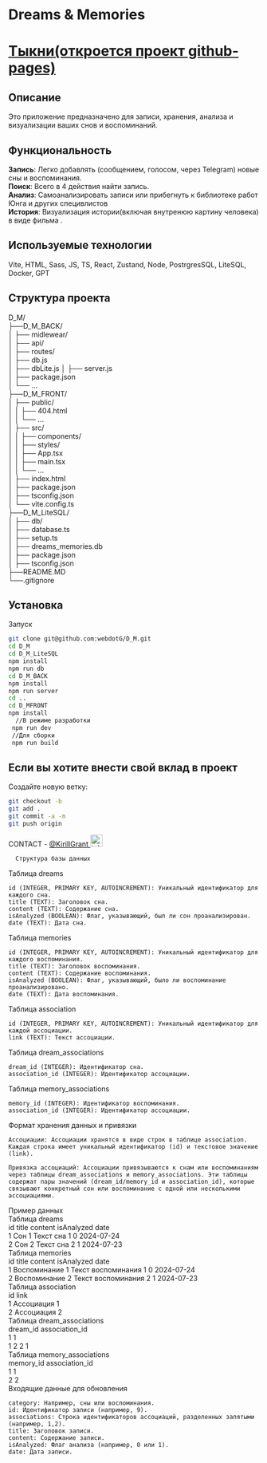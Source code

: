 # Dreams & Memories    
# [Тыкни(откроется проект github-pages)](https://webdotg.github.io/D_M/)


## Описание

Это приложение предназначено для записи, хранения, анализа и визуализации ваших снов и воспоминаний.  


## Функциональность

**Запись**: Легко добавлять (сообщением, голосом, через Telegram) новые сны и воспоминания.  
**Поиск**: Всего в 4 действия найти запись.  
**Анализ**: Самоанализировать записи или прибегнуть к библиотеке работ Юнга и других специвлистов  
**История**: Визуализация истории(включая внутренюю картину человека) в виде фильма .

## Используемые технологии

Vite, HTML, Sass, JS, TS, React, Zustand, Node,  PostrgresSQL, LiteSQL, Docker, GPT



## Структура проекта    
D_M/  
├──D_M_BACK/  
│   ├── midlewear/  
│   ├── api/  
│   ├── routes/  
│   ├── db.js  
│   ├── dbLite.js
│   ├── server.js  
│   ├── package.json  
│   └── ...  
├──D_M_FRONT/  
│   ├── public/  
│   │   ├── 404.html  
│   │   └── ...  
│   ├── src/  
│   │   ├── components/  
│   │   ├── styles/  
│   │   ├── App.tsx  
│   │   ├── main.tsx  
│   │   └── ...  
│   ├── index.html  
│   ├── package.json  
│   ├── tsconfig.json  
│   └── vite.config.ts  
├──D_M_LiteSQL/  
│   ├── db/  
│     ├── database.ts  
│     ├── setup.ts  
│     ├── dreams_memories.db  
│   ├── package.json  
│   ├── tsconfig.json  
├──README.MD  
└──.gitignore  


  
## Установка
Запуск
  ```bash
  git clone git@github.com:webdotG/D_M.git
  cd D_M
  cd D_M_LiteSQL
  npm install
  npm run db 
  cd D_M_BACK
  npm install
  npm run server  
  cd ..
  cd D_MFRONT 
  npm install
    //В режиме разработки 
   npm run dev
   //Для сборки
   npm run build
 ```

## Если вы хотите внести свой вклад в проект

Создайте новую ветку: 
```bash  
git checkout -b  
git add . 
git commit -a -m   
git push origin  
```


CONTACT  -  <a href="https://t.me/kirillgrant" target="_blank">  @KirillGrant <img src="https://cdn-icons-png.flaticon.com/512/2111/2111646.png" width="24" height="24" alt="telegram" /></a>

  
    

      Структура базы данных
Таблица dreams

    id (INTEGER, PRIMARY KEY, AUTOINCREMENT): Уникальный идентификатор для каждого сна.
    title (TEXT): Заголовок сна.
    content (TEXT): Содержание сна.
    isAnalyzed (BOOLEAN): Флаг, указывающий, был ли сон проанализирован.
    date (TEXT): Дата сна.

Таблица memories

    id (INTEGER, PRIMARY KEY, AUTOINCREMENT): Уникальный идентификатор для каждого воспоминания.
    title (TEXT): Заголовок воспоминания.
    content (TEXT): Содержание воспоминания.
    isAnalyzed (BOOLEAN): Флаг, указывающий, было ли воспоминание проанализировано.
    date (TEXT): Дата воспоминания.

Таблица association

    id (INTEGER, PRIMARY KEY, AUTOINCREMENT): Уникальный идентификатор для каждой ассоциации.
    link (TEXT): Текст ассоциации.

Таблица dream_associations

    dream_id (INTEGER): Идентификатор сна.
    association_id (INTEGER): Идентификатор ассоциации.

Таблица memory_associations

    memory_id (INTEGER): Идентификатор воспоминания.
    association_id (INTEGER): Идентификатор ассоциации.

Формат хранения данных и привязки

    Ассоциации: Ассоциации хранятся в виде строк в таблице association. Каждая строка имеет уникальный идентификатор (id) и текстовое значение (link).

    Привязка ассоциаций: Ассоциации привязываются к снам или воспоминаниям через таблицы dream_associations и memory_associations. Эти таблицы содержат пары значений (dream_id/memory_id и association_id), которые связывают конкретный сон или воспоминание с одной или несколькими ассоциациями.

Пример данных  
Таблица dreams  
id	title	content	isAnalyzed	date  
1	Сон 1	Текст сна 1	0	2024-07-24  
2	Сон 2	Текст сна 2	1	2024-07-23  
Таблица memories  
id	title	content	isAnalyzed	date  
1	Воспоминание 1	Текст воспоминания 1	0	2024-07-24  
2	Воспоминание 2	Текст воспоминания 2	1	2024-07-23  
Таблица association  
id	link  
1	Ассоциация 1  
2	Ассоциация 2  
Таблица dream_associations  
dream_id	association_id  
1	1  
1	2 
2	1  
Таблица memory_associations  
memory_id	association_id  
1	1  
2	2  
Входящие данные для обновления

    category: Например, сны или воспоминания.
    id: Идентификатор записи (например, 9).
    associations: Строка идентификаторов ассоциаций, разделенных запятыми (например, 1,2).
    title: Заголовок записи.
    content: Содержание записи.
    isAnalyzed: Флаг анализа (например, 0 или 1).
    date: Дата записи.